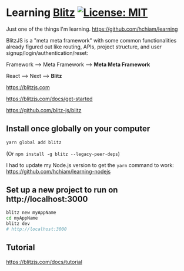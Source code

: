# Learning [Blitz](https://blitzjs.com/) [![License: MIT](https://img.shields.io/badge/License-MIT-yellow.svg?style=for-the-badge)](https://github.com/hchiam/learning-template/blob/main/LICENSE)

Just one of the things I'm learning. https://github.com/hchiam/learning

BlitzJS is a "meta meta framework" with some common functionalities already figured out like routing, APIs, project structure, and user signup/login/authentication/reset:

Framework --> Meta Framework --> **Meta Meta Framework**

React --> Next --> **Blitz**

https://blitzjs.com

https://blitzjs.com/docs/get-started

https://github.com/blitz-js/blitz

## Install once globally on your computer

```sh
yarn global add blitz
```

(Or `npm install -g blitz --legacy-peer-deps`)

I had to update my Node.js version to get the `yarn` command to work: https://github.com/hchiam/learning-nodejs

## Set up a new project to run on http://localhost:3000

```sh
blitz new myAppName
cd myAppName
blitz dev
# http://localhost:3000
```

## Tutorial

https://blitzjs.com/docs/tutorial
